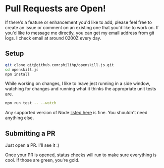 # Pull Requests are Open!

If there's a feature or enhancement you'd like to add, please feel free to create an issue or comment on an existing one that you'd like to work on. If you'd like to message me directly, you can get my email address from git logs. I check email at around 0200Z every day.

## Setup

```bash
git clone git@github.com:philihp/openskill.js.git
cd openskill.js
npm install
```

While working on changes, I like to leave jest running in a side window, watching for changes and running what it thinks the appropriate unit tests are.

```bash
npm run test -- --watch
```

Any supported version of Node [listed here](https://nodejs.org/en/about/releases/) is fine. You shouldn't need anything else.

## Submitting a PR

Just open a PR. I'll see it :)

Once your PR is opened, status checks will run to make sure everything is cool. If those are green, you're gold.
